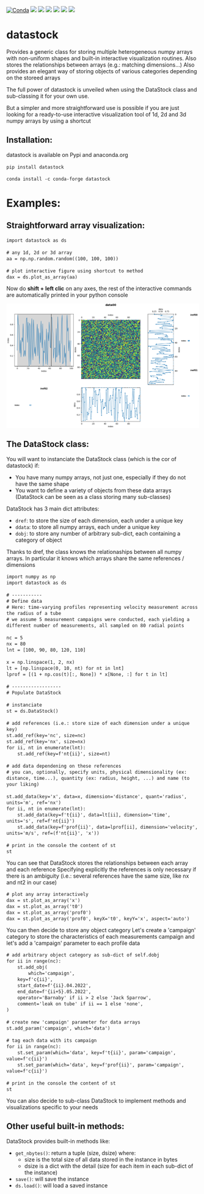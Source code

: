 [![Conda]( https://anaconda.org/conda-forge/datastock/badges/version.svg)](https://anaconda.org/conda-forge/datastock)
[![](https://anaconda.org/conda-forge/datastock/badges/downloads.svg)](https://anaconda.org/conda-forge/datastock)
[![](https://anaconda.org/conda-forge/datastock/badges/latest_release_date.svg)](https://anaconda.org/conda-forge/datastock)
[![](https://anaconda.org/conda-forge/datastock/badges/platforms.svg)](https://anaconda.org/conda-forge/datastock)
[![](https://anaconda.org/conda-forge/datastock/badges/license.svg)](https://github.com/conda-forge/datastock/blob/master/LICENSE.txt)
[![](https://anaconda.org/conda-forge/datastock/badges/installer/conda.svg)](https://anaconda.org/conda-forge/datastock)
[![](https://badge.fury.io/py/datastock.svg)](https://badge.fury.io/py/datastock)



datastock
=========

Provides a generic class for storing multiple heterogeneous numpy arrays with non-uniform shapes and built-in interactive visualization routines.
Also stores the relationships between arrays (e.g.: matching dimensions...)
Also provides an elegant way of storing objects of various categories depending on the storeed arrays


The full power of datastock is unveiled when using the DataStock class and sub-classing it for your own use.

But a simpler and more straightforward use is possible if you are just looking for a ready-to-use interactive visualization tool of 1d, 2d and 3d numpy arrays by using a shortcut


Installation:
-------------

datastock is available on Pypi and anaconda.org

``
pip install datastock
``

``
conda install -c conda-forge datastock
``

Examples:
=========
 

Straightforward array visualization:
------------------------------------

```
import datastock as ds

# any 1d, 2d or 3d array
aa = np.np.random.random((100, 100, 100))

# plot interactive figure using shortcut to method
dax = ds.plot_as_array(aa)
```

Now do **shift + left clic** on any axes, the rest of the interactive commands are automatically printed in your python console


<p align="center">
<img align="middle" src="https://github.com/ToFuProject/datastock/blob/devel/README_figures/DirectVisualization_3d.png" width="600" alt="Direct 3d array visualization"/>
</p>


The DataStock class:
--------------------

You will want to instanciate the DataStock class (which is the cor of datastock) if:
* You have many numpy arrays, not just one, especially if they do not have the same shape
* You want to define a variety of objects from these data arrays (DataStock can be seen as a class storing many sub-classes)


DataStock has 3 main dict attributes:
* `dref`: to store the size of each dimension, each under a unique key
* `ddata`: to store all numpy arrays, each under a unique key
* `dobj`: to store any number of arbitrary sub-dict, each containing a category of object

Thanks to dref, the class knows the relationaships between all numpy arrays.
In particular it knows which arrays share the same references / dimensions


```
import numpy as np
import datastock as ds

# -----------
# Define data
# Here: time-varying profiles representing velocity measurement across the radius of a tube
# we assume 5 measurement campaigns were conducted, each yielding a different number of measurements, all sampled on 80 radial points

nc = 5
nx = 80
lnt = [100, 90, 80, 120, 110]

x = np.linspace(1, 2, nx)
lt = [np.linspace(0, 10, nt) for nt in lnt]
lprof = [(1 + np.cos(t)[:, None]) * x[None, :] for t in lt]

# ------------------
# Populate DataStock

# instanciate 
st = ds.DataStock()

# add references (i.e.: store size of each dimension under a unique key)
st.add_ref(key='nc', size=nc)
st.add_ref(key='nx', size=nx)
for ii, nt in enumerate(lnt):
    st.add_ref(key=f'nt{ii}', size=nt)

# add data dependening on these references
# you can, optionally, specify units, physical dimensionality (ex: distance, time...), quantity (ex: radius, height, ...) and name (to your liking)

st.add_data(key='x', data=x, dimension='distance', quant='radius', units='m', ref='nx')
for ii, nt in enumerate(lnt):
    st.add_data(key=f't{ii}', data=lt[ii], dimension='time', units='s', ref=f'nt{ii}')
    st.add_data(key=f'prof{ii}', data=lprof[ii], dimension='velocity', units='m/s', ref=(f'nt{ii}', 'x'))

# print in the console the content of st
st
```

You can see that DataStock stores the relationships between each array and each reference
Specifying explicitly the references is only necessary if there is an ambiguity (i.e.: several references have the same size, like nx and nt2 in our case)


```
# plot any array interactively
dax = st.plot_as_array('x')
dax = st.plot_as_array('t0')
dax = st.plot_as_array('prof0')
dax = st.plot_as_array('prof0', keyX='t0', keyY='x', aspect='auto')
```

You can then decide to store any object category
Let's create a 'campaign' category to store the characteristics of each measurements campaign
and let's add a 'campaign' parameter to each profile data

```
# add arbitrary object category as sub-dict of self.dobj
for ii in range(nc):
    st.add_obj(
        which='campaign',
	key=f'c{ii}',
	start_date=f'{ii}.04.2022',
	end_date=f'{ii+5}.05.2022',
	operator='Barnaby' if ii > 2 else 'Jack Sparrow',
	comment='leak on tube' if ii == 1 else 'none',
)

# create new 'campaign' parameter for data arrays
st.add_param('campaign', which='data')

# tag each data with its campaign
for ii in range(nc):
    st.set_param(which='data', key=f't{ii}', param='campaign', value=f'c{ii}')	
    st.set_param(which='data', key=f'prof{ii}', param='campaign', value=f'c{ii}')	

# print in the console the content of st
st
```

You can also decide to sub-class DataStock to implement methods and visualizations specific to your needs


Other useful built-in methods:
-----------------------------

DataStock provides built-in methods like:
* `get_nbytes()`: return a tuple (size, dsize) where:
    - size is the total size of all data stored in the instance in bytes
    - dsize is a dict with the detail (size for each item in each sub-dict of the instance)
* `save()`: will save the instance
* `ds.load()`: will load a saved instance


